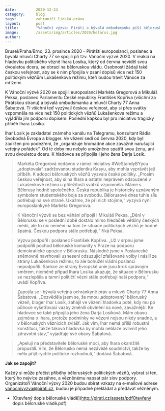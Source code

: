 ```yaml
---
date:         2020-12-23
category:     blog
tags:         zahraničí lidská-práva
layout:       post
title:        "Vánoční výzva: Piráti a bývalá ombudsmanka píší běloruským vězňům a vládě. Pomoci může i veřejnost"
image:        /assets/img/articles/2020/belarus.jpg
author:       
---
```





Brusel/Praha/Brno, 23. prosince 2020 – Pirátští europoslanci, poslanec a bývalá mluvčí Charty 77 se spojili při tzv. Vánoční výzvě 2020. V reakci na hladovku politického vězně Ihara Losika, který od června neviděl svou dvouletou dceru, se obrací na běloruskou vládu. Osobnosti  žádají také českou veřejnost, aby se k nim připojila v psaní dopisů více než 150 politickým vězňům Lukašenkova režimu, kteří budou trávit Vánoce za mřížemi.

K Vánoční výzvě 2020 se spojili europoslanci Markéta Gregorová a Mikuláš Peksa, poslanec Parlamentu České republiky František Kopřiva (všichni za Pirátskou stranu) a bývalá ombudsmanka a mluvčí Charty 77 Anna Šabatová. Ti všichni teď vyzývají českou veřejnost, aby si přes svátky vzpomněla na více než 150 politických vězňů Lukašenkova režimu a vyjádřila jim podporu dopisem. Poslední kapkou byl pro iniciativu tragický příběh Ihara Losika.

Ihar Losik je zakladatel známého kanálu na Telegramu, konzultant Rádia Svobodná Evropa a blogger. Ve vězení sedí od června 2020, kdy byl zadržen pro podezření, že „organizuje hromadné akce závažně narušující veřejný pořádek“. Od té doby mu nebylo umožněno spatřit svou ženu, ani svou dvouletou dceru. K hladovce se připojila i jeho žena Darja Losik.

> Markéta Gregorová nedávno v rámci iniciativy #WeStandyBYyou „adoptovala“ zadržovanou studentku Kasyu, aby mohla vyprávět její příběh. K adopci běloruských vězňů vyzvala české politiky. „Prosím českou veřejnost, aby si na Ihara a ostatní neprávem odsouzené v Lukašenkově režimu u příležitosti svátků vzpomněla. Máme s Bělorusy hodně společného. Česká republika je historicky uznávaným symbolem studentského boje za svobodu. Bělorusové dnes tuhle sílu potřebují na své straně. Ukažme, že při nich stojíme,“ vyzývá nyní europoslankyně Markéta Gregorová.

> K Vánoční výzvě se bez váhání připojil i Mikuláš Peksa. „Dění v Bělorusku se v poslední době dostalo mimo hledáček většiny českých médií, ale to nic nemění na tom že situace politických vězňů je hodně špatná. Českou podporu stále potřebují,“ říká Peksa.

> Výzvu podpořil i poslanec František Kopřiva. „Už v srpnu jsme podpořili pochod běloruské komunity v Praze na podporu demokratické opozice v Bělorusku. Následně jsme v Poslanecké sněmovně navrhovali usnesení odsuzující zfalšované volby i násilí ze strany Lukašenkova režimu, to ale bohužel vládní poslanci nepodpořili. Sankce ze strany Evropské unie jsou krok správným směrem, nicméně případ Ihara Losika ukazuje, že situace v Bělorusku se nezlepšila a tamní političtí vězni stále potřebují naši podporu,“ uvádí Kopřiva.  

> Zapojila se i bývalá veřejná ochránkyně práv a mluvčí Charty 77 Anna Šabatová. „Dozvěděla jsem se, že mnou ‚adoptovaný‘ běloruský vězeň, bloger Ihar Losik, zahájil ve vězení hladovku poté, kdy mu po půlroce vyšetřovací vazby změnili obvinění na nové, závažnější. Ke hladovce se také připojila jeho žena Darja Losiková. Mám obavu zejména o Ihara, protože podmínky ve vězení nejsou nikdy snadné, a v běloruských věznicích zvlášť. Jak vím, Ihar nemá příliš robustní konstituci, takže taková hladovka by mohla neblaze ovlivnit jeho zdravotní stav,“ vyjadřuje své obavy Šabatová.

> „Apeluji na představitele běloruské moci, aby Ihara okamžitě propustili. Vím, že Bělorusko nemá nezávislé soudnictví, takže by mělo přijít rychle politické rozhodnutí,“ dodává Šabatová.

**Jak se zapojit?**

Každý si může přečíst příběhy běloruských politických vězňů, vybrat si ten, který ho nejvíce zasáhne, a vězněnému napsat pár slov podpory. Organizátoři Vánoční výzvy 2020 budou sbírat vzkazy na e-mailové adrese vanocnivyzva@pirati.cz, budou je případně překládat a předávat vězněným.

* [Otevřený dopis běloruské vládě](http://pirati.cz/assets/pdfOtevřený dopis běloruské vládě.pdf)
